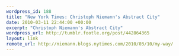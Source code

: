 ```yaml
--- 
wordpress_id: 188
title: "New York Times: Christoph Niemann's Abstract City"
date: 2010-03-11 22:44:00 +00:00
excerpt: "Christoph Niemann's Abstract City"
wordpress_url: http://tumblr.footle.org/post/442864365
layout: link
remote_url: http://niemann.blogs.nytimes.com/2010/03/10/my-way/
---
```

